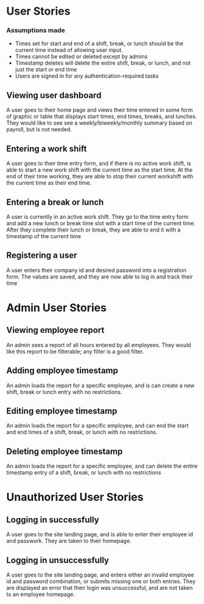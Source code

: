 # User Stories

### Assumptions made
- Times set for start and end of a shift, break, or lunch should be the current time instead of allowing user input.
- Times cannot be edited or deleted except by admins
- Timestamp deletes will delete the entire shift, break, or lunch, and not just the start or end time
- Users are signed in for any authentication-required tasks

## Viewing user dashboard
A user goes to their home page and views their time entered in some form of graphic or table that displays start times, end times, breaks, and lunches.
They would like to see see a weekly/biweekly/monthly summary based on payroll, but is not needed.

## Entering a work shift
A user goes to their time entry form, and if there is no active work shift, is able to start a new work shift with the current time as the start time. 
At the end of their time working, they are able to stop their current workshift with the current time as their end time.

## Entering a break or lunch
A user is currently in an active work shift.
They go to the time entry form and add a new lunch or break time slot with a start time of the current time.
After they complete their lunch or break, they are able to end it with a timestamp of the current time

## Registering a user
A user enters their company id and desired password into a registration form.
The values are saved, and they are now able to log in and track their time

# Admin User Stories

## Viewing employee report
An admin sees a report of all hours entered by all employees.
They would like this report to be filterable; any filter is a good filter.

## Adding employee timestamp
An admin loads the report for a specific employee, and is can create a new shift, break or lunch entry with no restrictions.

## Editing employee timestamp
An admin loads the report for a specific employee, and can end the start and end times of a shift, break, or lunch with no restrictions.

## Deleting employee timestamp
An admin loads the report for a specific employee, and can delete the entire timestamp entry of a shift, break, or lunch with no restrictions

# Unauthorized User Stories

## Logging in successfully
A user goes to the site landing page, and is able to enter their employee id and passwork.
They are taken to their homepage.

## Logging in unsuccessfully
A user goes to the site landing page, and enters either an invalid employee id and password combination, or submits missing one or both entries.
They are displayed an error that their login was unsuccessful, and are not taken to an employee homepage.